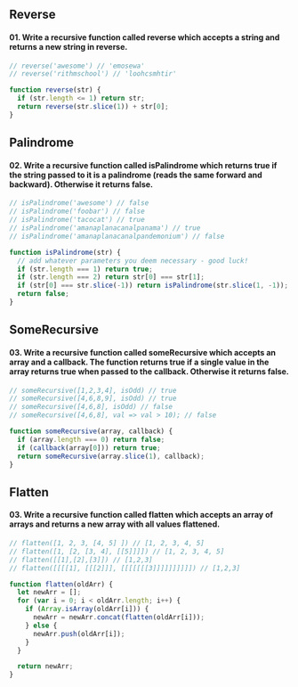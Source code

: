 ## Reverse

#### 01. Write a recursive function called reverse which accepts a string and returns a new string in reverse.

```javascript
// reverse('awesome') // 'emosewa'
// reverse('rithmschool') // 'loohcsmhtir'
```

```javascript
function reverse(str) {
  if (str.length <= 1) return str;
  return reverse(str.slice(1)) + str[0];
}
```

## Palindrome

#### 02. Write a recursive function called isPalindrome which returns true if the string passed to it is a palindrome (reads the same forward and backward). Otherwise it returns false.

```javascript
// isPalindrome('awesome') // false
// isPalindrome('foobar') // false
// isPalindrome('tacocat') // true
// isPalindrome('amanaplanacanalpanama') // true
// isPalindrome('amanaplanacanalpandemonium') // false
```

```javascript
function isPalindrome(str) {
  // add whatever parameters you deem necessary - good luck!
  if (str.length === 1) return true;
  if (str.length === 2) return str[0] === str[1];
  if (str[0] === str.slice(-1)) return isPalindrome(str.slice(1, -1));
  return false;
}
```

## SomeRecursive

#### 03. Write a recursive function called someRecursive which accepts an array and a callback. The function returns true if a single value in the array returns true when passed to the callback. Otherwise it returns false.

```javascript
// someRecursive([1,2,3,4], isOdd) // true
// someRecursive([4,6,8,9], isOdd) // true
// someRecursive([4,6,8], isOdd) // false
// someRecursive([4,6,8], val => val > 10); // false
```

```javascript
function someRecursive(array, callback) {
  if (array.length === 0) return false;
  if (callback(array[0])) return true;
  return someRecursive(array.slice(1), callback);
}
```

## Flatten

#### 03. Write a recursive function called flatten which accepts an array of arrays and returns a new array with all values flattened.

```javascript
// flatten([1, 2, 3, [4, 5] ]) // [1, 2, 3, 4, 5]
// flatten([1, [2, [3, 4], [[5]]]]) // [1, 2, 3, 4, 5]
// flatten([[1],[2],[3]]) // [1,2,3]
// flatten([[[[1], [[[2]]], [[[[[[[3]]]]]]]]]]) // [1,2,3]
```

```javascript
function flatten(oldArr) {
  let newArr = [];
  for (var i = 0; i < oldArr.length; i++) {
    if (Array.isArray(oldArr[i])) {
      newArr = newArr.concat(flatten(oldArr[i]));
    } else {
      newArr.push(oldArr[i]);
    }
  }

  return newArr;
}
```
